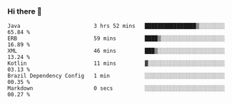### Hi there 👋

<!--START_SECTION:waka-->

```text
Java                       3 hrs 52 mins   ████████████████▒░░░░░░░░   65.84 %
ERB                        59 mins         ████▒░░░░░░░░░░░░░░░░░░░░   16.89 %
XML                        46 mins         ███▒░░░░░░░░░░░░░░░░░░░░░   13.24 %
Kotlin                     11 mins         ▓░░░░░░░░░░░░░░░░░░░░░░░░   03.13 %
Brazil Dependency Config   1 min           ░░░░░░░░░░░░░░░░░░░░░░░░░   00.35 %
Markdown                   0 secs          ░░░░░░░░░░░░░░░░░░░░░░░░░   00.27 %
```

<!--END_SECTION:waka-->

<!--
**jerry-shao/jerry-shao** is a ✨ _special_ ✨ repository because its `README.md` (this file) appears on your GitHub profile.

Here are some ideas to get you started:

- 🔭 I’m currently working on ...
- 🌱 I’m currently learning ...
- 👯 I’m looking to collaborate on ...
- 🤔 I’m looking for help with ...
- 💬 Ask me about ...
- 📫 How to reach me: ...
- 😄 Pronouns: ...
- ⚡ Fun fact: ...
-->
